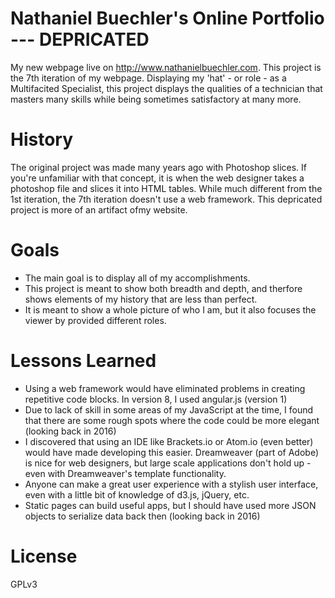 # Nathaniel Buechler's Online Portfolio --- DEPRICATED
My new webpage live on http://www.nathanielbuechler.com. This project is the 7th iteration of my webpage. Displaying my 'hat' - or role - as a Multifacited Specialist, this project displays the qualities of a technician that masters many skills while being sometimes satisfactory at many more.

# History
The original project was made many years ago with Photoshop slices. If you're unfamiliar with that concept, it is when the web designer takes a photoshop file and slices it into HTML tables. While much different from the 1st iteration, the 7th iteration doesn't use a web framework. This depricated project is more of an artifact ofmy website.

# Goals
* The main goal is to display all of my accomplishments.
* This project is meant to show both breadth and depth, and therfore shows elements of my history that are less than perfect.
* It is meant to show a whole picture of who I am, but it also focuses the viewer by provided different roles.

# Lessons Learned
* Using a web framework would have eliminated problems in creating repetitive code blocks. In version 8, I used angular.js (version 1)
* Due to lack of skill in some areas of my JavaScript at the time, I found that there are some rough spots where the code could be more elegant (looking back in 2016)
* I discovered that using an IDE like Brackets.io or Atom.io (even better) would have made developing this easier. Dreamweaver (part of Adobe) is nice for web designers, but large scale applications don't hold up - even with Dreamweaver's template functionality.
* Anyone can make a great user experience with a stylish user interface, even with a little bit of knowledge of d3.js, jQuery, etc.
* Static pages can build useful apps, but I should have used more JSON objects to serialize data back then (looking back in 2016)

# License
GPLv3
